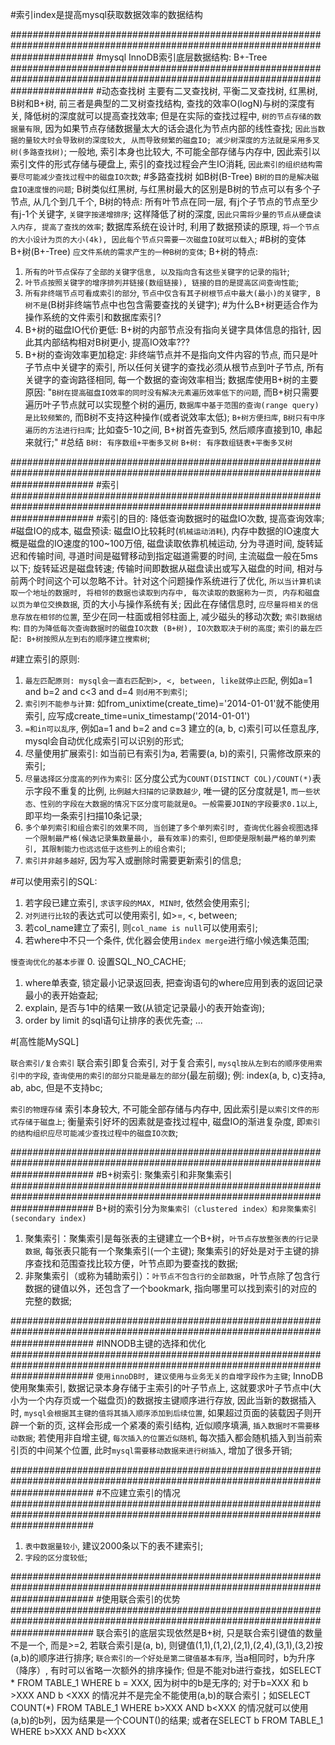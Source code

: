 #索引index是提高mysql获取数据效率的数据结构

###############################################################################################################################
#mysql InnoDB索引底层数据结构: B+-Tree 
###############################################################################################################################
#动态查找树
主要有二叉查找树, 平衡二叉查找树, 红黑树, B树和B+树, 前三者是典型的二叉树查找结构, 查找的效率O(logN)与树的深度有关, 降低树的深度就可以提高查找效率;
但是在实际的查找过程中, `树的节点存储的数据量有限`, 因为如果节点存储数据量太大的话会退化为节点内部的线性查找; 
`因此当数据的量较大时会导致树的深度较大, 从而导致频繁的磁盘IO; 减少树深度的方法就是采用多叉树(多路查找树)`;
一般地, 索引本身也比较大, 不可能全部存储与内存中, 因此索引以索引文件的形式存储与硬盘上, 索引的查找过程会产生IO消耗, `因此索引的组织结构需要尽可能减少查找过程中的磁盘IO次数`; 
#多路查找树 如B树(B-Tree)
`B树的目的是解决磁盘IO速度慢的问题`;
B树类似红黑树, 与红黑树最大的区别是B树的节点可以有多个子节点, 从几个到几千个, B树的特点: 所有叶节点在同一层, 有j个子节点的节点至少有j-1个关键字, `关键字按递增排序`; 这样降低了树的深度, `因此只需将少量的节点从硬盘读入内存, 提高了查找的效率`; 
数据库系统在设计时, 利用了数据预读的原理, `将一个节点的大小设计为页的大小(4k), 因此每个节点只需要一次磁盘IO就可以载入`;
#B树的变体 B+树(B+-Tree)
`应文件系统的需求产生的一种B树的变体`;
B+树的特点: 
1. `所有的叶节点保存了全部的关键字信息, 以及指向含有这些关键字的记录的指针`; 
2. `叶节点按照关键字的增序排列并链接(数组链接), 链接的目的是提高区间查询性能`;
3. `所有非终端节点可看成索引的部分`, `节点中仅含有其子树根节点中最大(最小)的关键字, B树不是`(B树非终端节点中也包含需要查找的关键字);
#为什么B+树更适合作为操作系统的文件索引和数据库索引?
1. B+树的磁盘IO代价更低: B+树的内部节点没有指向关键字具体信息的指针, 因此其内部结构相对B树更小, 提高IO效率???
2. B+树的查询效率更加稳定: 非终端节点并不是指向文件内容的节点, 而只是叶子节点中关键字的索引, 所以任何关键字的查找必须从根节点到叶子节点, 所有关键字的查询路径相同, 每一个数据的查询效率相当;
数据库使用B+树的主要原因: "`B树在提高磁盘IO效率的同时没有解决元素遍历效率低下的问题`, 而B+树只需要遍历叶子节点就可以实现整个树的遍历, `数据库中基于范围的查询(range query)是比较频繁的`, 而B树不支持这种操作(或者说效率太低); `B+树方便扫库`, `B树只有中序遍历的方法进行扫库`; 比如查5-10之间, B+树首先查到5, 然后顺序直接到10, 串起来就行;"
#总结
`B树: 有序数组+平衡多叉树`
`B+树: 有序数组链表+平衡多叉树`

###############################################################################################################################
#索引
###############################################################################################################################
#索引的目的: 降低查询数据时的磁盘IO次数, 提高查询效率;
#磁盘IO的成本, 磁盘预读: 
磁盘IO比较耗时(`机械运动消耗`), 内存中数据的IO速度大概是磁盘的IO速度的100~100万倍, 磁盘读取依靠机械运动, 分为寻道时间, 旋转延迟和传输时间, 寻道时间是磁臂移动到指定磁道需要的时间, 主流磁盘一般在5ms以下; 旋转延迟是磁盘转速; 传输时间即数据从磁盘读出或写入磁盘的时间, 相对与前两个时间这个可以忽略不计。针对这个问题操作系统进行了优化, `所以当计算机读取一个地址的数据时, 将相邻的数据也读取到内存中, 每次读取的数据称为一页, 内存和磁盘以页为单位交换数据`, 页的大小与操作系统有关;
因此在存储信息时, `应尽量将相关的信息存放在相邻的位置`, 至少在同一柱面或相邻柱面上, 减少磁头的移动次数;
`索引数据结构`: `目的为降低每次查询数据时的磁盘IO次数 (B+树), IO次数取决于树的高度`;
`索引的最左匹配: B+树按照从左到右的顺序建立搜索树`;

#建立索引的原则:
1. `最左匹配原则: mysql会一直右匹配到>, <, between, like就停止匹配`, 例如a=1 and b=2 and c<3 and d=4 `则d用不到索引`;
2. `索引列不能参与计算`: 如from_unixtime(create_time)='2014-01-01'就不能使用索引, 应写成create_time=unix_timestamp('2014-01-01')
3. `=和in可以乱序`, 例如a=1 and b=2 and c=3 建立的(a, b, c)索引可以任意乱序, mysql会自动优化成索引可以识别的形式;
4. 尽量使用扩展索引: 如当前已有索引为a, 若需要(a, b)的索引, 只需修改原来的索引;
5. `尽量选择区分度高的列作为索引`: 区分度公式为`COUNT(DISTINCT COL)/COUNT(*)`表示字段不重复的比例, `比例越大扫描的记录数越少`, 唯一键的区分度就是1, `而一些状态、性别的字段在大数据的情况下区分度可能就是0`。`一般需要JOIN的字段要求0.1以上`, 即平均一条索引扫描10条记录;
6. `多个单列索引和组合索引的效果不同, 当创建了多个单列索引时, 查询优化器会视图选择一个限制最严格(候选记录集数量最小, 最有效率)的索引`, `但即使是限制最严格的单列索引, 其限制能力也远远低于这些列上的组合索引`;
7. `索引并非越多越好`, 因为写入或删除时需要更新索引的信息;

#可以使用索引的SQL:
1. 若字段已建立索引, `求该字段的MAX, MIN时`, 依然会使用索引;
2. `对列进行比较`的表达式可以使用索引, 如>=, <, between;
3. 若col_name建立了索引, 则`col_name is null`可以使用索引;
4. 若where中不只一个条件, 优化器会使用`index merge`进行缩小候选集范围;

`慢查询优化的基本步骤`
0. 设置SQL_NO_CACHE;
1. where单表查, 锁定最小记录返回表, 把查询语句的where应用到表的返回记录最小的表开始查起;
2. explain, 是否与1中的结果一致(从锁定记录最小的表开始查询);
3. order by limit 的sql语句让排序的表优先查;
...

#[高性能MySQL]

`联合索引/复合索引`
联合索引即复合索引, 对于复合索引, `mysql按从左到右的顺序使用索引中的字段`, `查询使用的索引的部分只能是最左的部分`(最左前缀);
例: index(a, b, c)支持a, ab, abc, 但是不支持bc;

`索引的物理存储`
索引本身较大, 不可能全部存储与内存中, 因此索引是`以索引文件的形式存储于磁盘上`;
衡量索引好坏的因素就是查找过程中, 磁盘IO的渐进复杂度, 即`索引的结构组织应尽可能减少查找过程中的磁盘IO次数`;

###############################################################################################################################
#B+树索引: 聚集索引和非聚集索引
###############################################################################################################################
B+树的索引分为`聚集索引（clustered index）和非聚集索引(secondary index)`
1. 聚集索引：聚集索引是每张表的主键建立一个B+树，`叶节点存放整张表的行记录数据`, 每张表只能有一个聚集索引(一个主键);
聚集索引的好处是对于主键的排序查找和范围查找比较方便，叶节点即为要查找的数据;
2. 非聚集索引（或称为辅助索引）：`叶节点不包含行的全部数据`，叶节点除了包含行数据的键值以外，还包含了一个bookmark, 指向哪里可以找到索引的对应的完整的数据;

###############################################################################################################################
#INNODB主键的选择和优化
###############################################################################################################################
`使用innoDB时, 建议使用与业务无关的自增字段作为主键`;
InnoDB使用聚集索引, 数据记录本身存储于主索引的叶子节点上, 这就要求叶子节点中(大小为一个内存页或一个磁盘页)的数据按主键顺序进行存放, 因此当新的数据插入时, `mysql会根据其主键的值将其插入顺序添加到后续位置`, 如果超过页面的装载因子则开辟一个新的页, 这样会形成一个紧凑的索引结构, 近似顺序填满, `插入数据时不需要移动数据`;
若使用非自增主键, `每次插入的位置近似随机`, 每次插入都会随机插入到当前索引页的中间某个位置, 此时`mysql需要移动数据来进行树插入`, 增加了很多开销;

###############################################################################################################################
#不应建立索引的情况
###############################################################################################################################
1. `表中数据量较小`, 建议2000条以下的表不建索引;
2. `字段的区分度较低`;

###############################################################################################################################
#使用联合索引的优势
###############################################################################################################################
联合索引的底层实现依然是B+树, 只是联合索引键值的数量不是一个, 而是>=2, 若联合索引是(a, b), 则键值(1,1),(1,2),(2,1),(2,4),(3,1),(3,2)按(a,b)的顺序进行排序;
`联合索引的一个好处是第二键值基本有序`, 当a相同时，b为升序（降序）, 有时可以省略一次额外的排序操作;
但是不能对b进行查找，如SELECT * FROM TABLE_1 WHERE b = XXX, 因为树中的b是无序的;
对于b=XXX 和 b >XXX AND b <XXX 的情况并不是完全不能使用(a,b)的联合索引；如SELECT COUNT(*) FROM TABLE_1 WHERE b>XXX AND b<XXX 的情况就可以使用(a,b)的b列，因为结果是一个COUNT()的结果; 或者在SELECT b FROM TABLE_1 WHERE b>XXX AND b<XXX